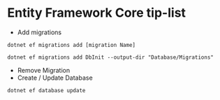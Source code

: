 ﻿# Entity Framework Core tip-list 
- Add migrations
```EF-console
dotnet ef migrations add [migration Name]
```
```EF-console
dotnet ef migrations add DbInit --output-dir "Database/Migrations"
```
- Remove Migration
- Create / Update Database
```EF-console
dotnet ef database update
```